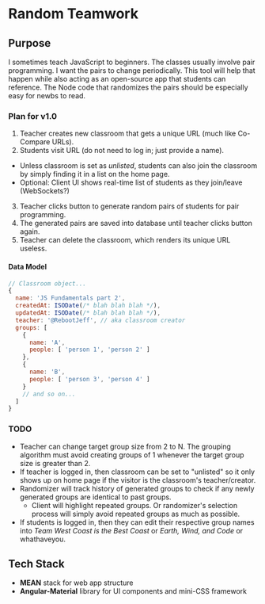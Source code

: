 Random Teamwork
=============

## Purpose

I sometimes teach JavaScript to beginners. The classes usually involve pair programming. I want the pairs to change periodically. This tool will help that happen while also acting as an open-source app that students can reference. The Node code that randomizes the pairs should be especially easy for newbs to read.

### Plan for v1.0

1. Teacher creates new classroom that gets a unique URL (much like Co-Compare URLs).
2. Students visit URL (do not need to log in; just provide a name).
  - Unless classroom is set as *unlisted*, students can also join the classroom by simply finding it in a list on the home page.
  - Optional: Client UI shows real-time list of students as they join/leave (WebSockets?)
3. Teacher clicks button to generate random pairs of students for pair programming.
4. The generated pairs are saved into database until teacher clicks button again.
5. Teacher can delete the classroom, which renders its unique URL useless.

#### Data Model

```JavaScript
// Classroom object...
{
  name: 'JS Fundamentals part 2',
  createdAt: ISODate(/* blah blah blah */),
  updatedAt: ISODate(/* blah blah blah */),
  teacher: '@RebootJeff', // aka classroom creator
  groups: [
    {
      name: 'A',
      people: [ 'person 1', 'person 2' ]
    },
    {
      name: 'B',
      people: [ 'person 3', 'person 4' ]
    }
    // and so on...
  ]
}
```

### TODO
- Teacher can change target group size from 2 to N. The grouping algorithm must avoid creating groups of 1 whenever the target group size is greater than 2.
- If teacher is logged in, then classroom can be set to "unlisted" so it only shows up on home page if the visitor is the classroom's teacher/creator.
- Randomizer will track history of generated groups to check if any newly generated groups are identical to past groups.
  - Client will highlight repeated groups. Or randomizer's selection process will simply avoid repeated groups as much as possible.
- If students is logged in, then they can edit their respective group names into *Team West Coast is the Best Coast* or *Earth, Wind, and Code* or whathaveyou.

## Tech Stack

- **MEAN** stack for web app structure
- **Angular-Material** library for UI components and mini-CSS framework
